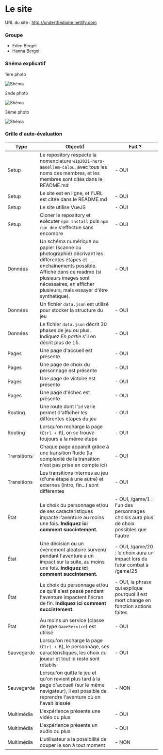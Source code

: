 # Le site 

URL du site : http://underthedome.netlify.com

### Groupe

- Eden Bergel
- Hanna Bergel

### Shéma explicatif

1ère photo

![Shéma](https://github.com/edenbergel/w1p2021-hero-bergel-bergel/blob/master/app/assets/images/1.png)

2nde photo

![Shéma](https://github.com/edenbergel/w1p2021-hero-bergel-bergel/blob/master/app/assets/images/2.png)

3ème photo

![Shéma](https://github.com/edenbergel/w1p2021-hero-bergel-bergel/blob/master/app/assets/images/3.png)



### Grille d'auto-évaluation

| Type  | Objectif | Fait ? | 
| ----- | -------- | ------ |
| Setup | Le repository respecte la nomenclature `w1p2021-hero-amsellem-calou`, avec tous les noms des membres, et les membres sont cités dans le README.md | - OUI|
| Setup | Le site est en ligne, et l'URL est citée dans le README.md | - OUI|
| Setup | Le site utilise VueJS | - OUI|
| Setup | Cloner le repository et exécuter `npm install` puis `npm run dev` s'effectue sans encombre | - OUI|
| Données | Un schéma numérique ou papier (scanné ou photographié) décrivant les différentes étapes et enchaînements possible. Affiché dans ce readme (si plusieurs images sont nécessaires, en afficher plusieurs, mais essayer d'être synthétique). | - OUI|
| Données | Un fichier `data.json` est utilisé pour stocker la structure du jeu | - OUI|
| Données | Le fichier `data.json` décrit 30 phases de jeu ou plus. Indiquez *En partie* s'il en décrit plus de 15. | - OUI|
| Pages | Une page d'accueil est présente | - OUI|
| Pages | Une page de choix du personnage est présente | - OUI|
| Pages | Une page de victoire est présente | - OUI|
| Pages | Une page d'échec est présente | - OUI|
| Routing | Une route dont l'`id` varie permet d'afficher les différentes étapes du jeu | - OUI|
| Routing | Lorsqu'on recharge la page (`Ctrl + R`), on se trouve toujours à la même étape | - OUI|
| Transitions | Chaque page apparaît grâce à une transition fluide (la complexité de la transition n'est pas prise en compte ici) | - OUI|
| Transitions | Les transitions internes au jeu (d'une étape à une autre) et externes (intro, fin...) sont différentes | - OUI|
| État | Le choix du personnage et/ou de ses caractéristiques impacte l'aventure au moins une fois. **Indiquez ici comment succintement.** | - OUI, /game/1 : l'un des personnages choisis aura plus de choix possibles que l'autre|
| État | Une décision ou un événement aléatoire survenu pendant l'aventure a un impact sur la suite, au moins une fois. **Indiquez ici comment succintement.** | - OUI, /game/20 : le choix aura un impact lors du futur combat à /game/25|
| État | Le choix du personnage et/ou ce qu'il s'est passé pendant l'aventure impactent l'écran de fin. **Indiquez ici comment succintement.** | - OUI, la phrase qui explique pourquoi il est mort change en fonction actions faites|
| État | Au moins un service (classe de type `GameService`) est utilisé | - OUI|
| Sauvegarde | Lorsqu'on recharge la page (`Ctrl + R`), le personnage, ses caractéristiques, les choix du joueur et tout le reste sont rétablis | - OUI|
| Sauvegarde | Lorsqu'on quitte le jeu et qu'on revient plus tard à la page d'accueil (sur le même navigateur), il est possible de reprendre l'aventure où on l'avait laissée | - NON|
| Multimédia | L'expérience présente une vidéo ou plus | - OUI|
| Multimédia | L'expérience présente un audio ou plus | - OUI|
| Multimédia | L'utilisateur a la possibilité de couper le son à tout moment | - NON|

